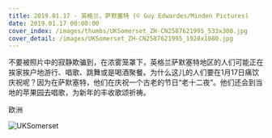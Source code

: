 ```yaml
---
title: 2019.01.17 - 英格兰，萨默塞特 (© Guy Edwardes/Minden Pictures)
date: 2019.01.17 00:00:00
cover_index: /images/thumbs/UKSomerset_ZH-CN2587621995_533x300.jpg
cover_detail: /images/UKSomerset_ZH-CN2587621995_1920x1080.jpg
---
```


不要被照片中的寂静欺骗到，在浓雾笼罩下，英格兰萨默塞特地区的人们可能正在挨家挨户地游行、唱歌、跳舞或是喝酒聚餐。为什么这儿的人们要在1月17日痛饮庆祝呢？因为在萨默塞特，他们在庆祝一个古老的节日“老十二夜”。他们还会到当地的苹果园去唱歌，为新年的丰收歌颂祈祷。

欧洲

![UKSomerset](/images/UKSomerset_ZH-CN2587621995_1920x1080.jpg)

